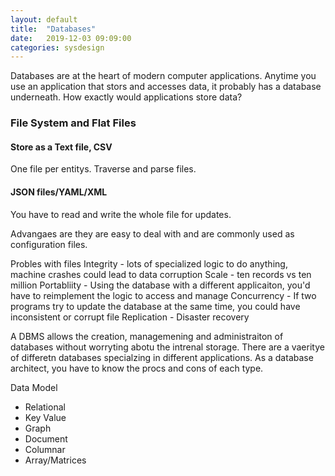 ```yaml
---
layout: default
title:  "Databases"
date:   2019-12-03 09:09:00
categories: sysdesign
---
```


Databases are at the heart of modern computer applications. Anytime you use an application that stors and accesses data, it probably has a database underneath.
How exactly would applications store data?

### File System and Flat Files
#### Store as a Text file, CSV
One file per entitys. Traverse and parse files.

#### JSON files/YAML/XML
You have to read and write the whole file for updates.

Advangaes are they are easy to deal with and are commonly used as configuration files.

Probles with files
Integrity - lots of specialized logic to do anything, machine crashes could lead to data corruption
Scale - ten records vs ten million
Portabliity - Using the database with a different applicaiton, you'd have to reimplement the logic to access and manage
Concurrency - If two programs try to update the database at the same time, you could have inconsistent or corrupt file
Replication - Disaster recovery

A DBMS allows the creation, managemening and administraiton of databases without worryting abotu the intrenal storage. There are a
vaeritye of differetn databases specialzing in different applications. As a database architect, you have to know the procs and cons of each type.

Data Model
- Relational
- Key Value
- Graph
- Document
- Columnar
- Array/Matrices

